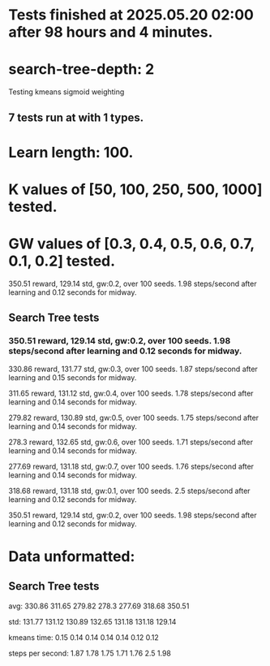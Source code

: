# Tests finished at 2025.05.20 02:00 after 98 hours and 4 minutes.
# search-tree-depth: 2
Testing kmeans sigmoid weighting
## 7 tests run at with 1 types.
# Learn length: 100.
# K values of [50, 100, 250, 500, 1000] tested.
# GW values of [0.3, 0.4, 0.5, 0.6, 0.7, 0.1, 0.2] tested.

350.51 reward, 129.14 std, gw:0.2, over 100 seeds.  1.98 steps/second after learning and 0.12 seconds for midway.


## Search Tree tests
### 350.51 reward, 129.14 std, gw:0.2, over 100 seeds.  1.98 steps/second after learning and 0.12 seconds for midway.

330.86 reward, 131.77 std, gw:0.3, over 100 seeds.  1.87 steps/second after learning and 0.15 seconds for midway.

311.65 reward, 131.12 std, gw:0.4, over 100 seeds.  1.78 steps/second after learning and 0.14 seconds for midway.

279.82 reward, 130.89 std, gw:0.5, over 100 seeds.  1.75 steps/second after learning and 0.14 seconds for midway.

278.3 reward, 132.65 std, gw:0.6, over 100 seeds.  1.71 steps/second after learning and 0.14 seconds for midway.

277.69 reward, 131.18 std, gw:0.7, over 100 seeds.  1.76 steps/second after learning and 0.14 seconds for midway.

318.68 reward, 131.18 std, gw:0.1, over 100 seeds.  2.5 steps/second after learning and 0.12 seconds for midway.

350.51 reward, 129.14 std, gw:0.2, over 100 seeds.  1.98 steps/second after learning and 0.12 seconds for midway.


# Data unformatted:



## Search Tree tests
avg:
330.86
311.65
279.82
278.3
277.69
318.68
350.51

std:
131.77
131.12
130.89
132.65
131.18
131.18
129.14

kmeans time:
0.15
0.14
0.14
0.14
0.14
0.12
0.12

steps per second:
1.87
1.78
1.75
1.71
1.76
2.5
1.98
